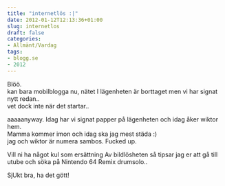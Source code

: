 ```yaml
---
title: "internetlös :|"
date: 2012-01-12T12:13:36+01:00
slug: internetlos
draft: false
categories:
- Allmänt/Vardag
tags:
- blogg.se
- 2012
---
```

Blöö.  
kan bara mobilblogga nu, nätet I lägenheten är borttaget men vi har signat nytt redan..  
vet dock inte när det startar..  
  
aaaaanyway. Idag har vi signat papper på lägenheten och idag åker wiktor hem.  
Mamma kommer imon och idag ska jag mest städa :)  
jag och wiktor är numera sambos. Fucked up.  
  
Vill ni ha något kul som ersättning Av bildlösheten så tipsar jag er att gå till utube och söka på Nintendo 64 Remix drumsolo..  
  
SjUkt bra, ha det gött!